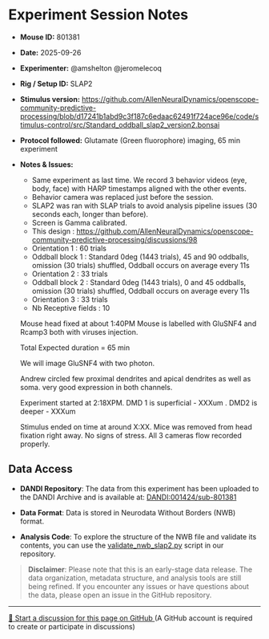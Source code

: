 # Experiment Session Notes

- **Mouse ID:** 801381
- **Date:** 2025-09-26
- **Experimenter:** @amshelton @jeromelecoq 
- **Rig / Setup ID:** SLAP2
- **Stimulus version:** https://github.com/AllenNeuralDynamics/openscope-community-predictive-processing/blob/d17241b1abd9c3f187c6edaac62491f724ace96e/code/stimulus-control/src/Standard_oddball_slap2_version2.bonsai
- **Protocol followed:** Glutamate (Green fluorophore) imaging, 65 min experiment
- **Notes & Issues:**
    - Same experiment as last time. We record 3 behavior videos (eye, body, face) with HARP timestamps aligned with the other events.
    - Behavior camera was replaced just before the session. 
    - SLAP2 was ran with SLAP trials to avoid analysis pipeline issues (30 seconds each, longer than before). 
    - Screen is Gamma calibrated.
    - This design : https://github.com/AllenNeuralDynamics/openscope-community-predictive-processing/discussions/98
    - Orientation 1  : 60 trials
    - Oddball block 1 : Standard 0deg (1443 trials), 45 and 90 oddballs, omission (30 trials) shuffled, Oddball occurs on average every  11s
    - Orientation 2  : 33 trials
    - Oddball block 2 : Standard 0deg (1443 trials), 0 and 45 oddballs, omission (30 trials) shuffled, Oddball occurs on average every  11s
    - Orientation 3  : 33 trials
    - Nb Receptive fields : 10
      
    Mouse head fixed at about 1:40PM
    Mouse is labelled with GluSNF4 and Rcamp3 both with viruses injection.
  
    Total Expected duration = 65 min

    We will image GluSNF4 with two photon. 

    Andrew circled few proximal dendrites and apical dendrites as well as soma. very good expression in both channels. 
  
    Experiment started at 2:18XPM.
    DMD 1 is superficial  - XXXum . DMD2 is deeper - XXXum

    Stimulus ended on time at around X:XX. Mice was removed from head fixation right away. No signs of stress. All 3 cameras flow recorded properly.

## Data Access

- **DANDI Repository**: The data from this experiment has been uploaded to the DANDI Archive and is available at: [DANDI:001424/sub-801381](https://dandiarchive.org/dandiset/001424/draft/files?location=sub-801381&page=1)

- **Data Format**: Data is stored in Neurodata Without Borders (NWB) format.

- **Analysis Code**: To explore the structure of the NWB file and validate its contents, you can use the [validate_nwb_slap2.py](https://github.com/AllenNeuralDynamics/openscope-community-predictive-processing/blob/main/code/data-access/validate_nwb_slap2.py) script in our repository.

> **Disclaimer**: Please note that this is an early-stage data release. The data organization, metadata structure, and analysis tools are still being refined. If you encounter any issues or have questions about the data, please open an issue in the GitHub repository.

<!-- DISCUSSION_LINK_START -->
<div class="discussion-link">
    <hr>
    <p>
        <a href="https://github.com/allenneuraldynamics/openscope-community-predictive-processing/discussions/new?category=q-a&title=Discussion%3A%20experiments/allen_institute/slap2/allen_institute_801381_2025_09_26" target="_blank">
            💬 Start a discussion for this page on GitHub
        </a>
        <span class="note">(A GitHub account is required to create or participate in discussions)</span>
    </p>
</div>
<!-- DISCUSSION_LINK_END -->

